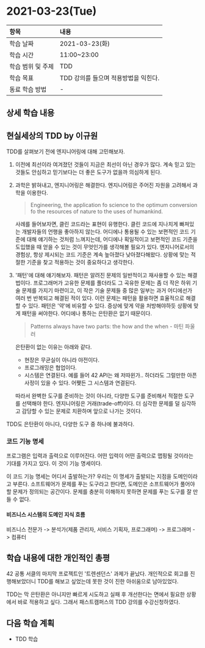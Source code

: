 # 2021-03-23\(Tue\)

| 항목 | 내용 |
| :--- | :--- |
| 학습 날짜 | 2021-03-23\(화\) |
| 학습 시간 | 11:00~23:00 |
| 학습 범위 및 주제 | TDD |
| 학습 목표 | TDD 강의를 들으며 적용방법을 익힌다. |
| 동료 학습 방법 | - |

## 상세 학습 내용

## 현실세상의 TDD by 이규원

TDD를 살펴보기 전에 엔지니어링에 대해 고민해보자.

1. 이전에 최선이라 여겨졌던 것들이 지금은 최선이 아닌 경우가 많다. 계속 믿고 있는 것들도 안심하고 믿기보다는 더 좋은 도구가 없을까 의심하게 된다.
2. 과학은 밝혀내고, 엔지니어링은 해결한다. 엔지니어링은 주어진 자원을 고려해서 과학을 이용한다.

   > Engineering, the application fo science to the optimum conversion fo the resources of nature to the uses of humankind.

   사례를 들어보자면, 클린 코드라는 표현이 유행한다. 클린 코드에 지나치게 빠져있는 개발자들의 언행을 좋아하지 않는다. 어디에나 통용될 수 있는 보편적인 코드 기준에 대해 얘기하는 것처럼 느껴지는데, 어디에나 획일적이고 보편적인 코드 기준을 도입했을 때 얻을 수 있는 것이 무엇인가를 생각해볼 필요가 있다. 엔지니어로서의 경험상, 항상 제시되는 코드 기준은 계속 높아졌다 낮아졌다해왔다. 상황에 맞는 적절한 기준을 찾고 적용하는 것이 중요하다고 생각한다.

3. '패턴'에 대해 얘기해보자. 패턴은 알려진 문제의 일반적이고 재사용할 수 있는 해결법이다. 프로그래머가 고유한 문제를 풀더라도 그 곡유한 문제는 좀 더 작은 하위 기술 문제를 가지기 마련이고, 이 작은 기술 문제들 중 많은 일부는 과거 어디에선가 여러 번 반복되고 해결된 적이 있다. 이런 문제는 패턴을 활용하면 효율적으로 해결할 수 있다. 패턴은 '약'에 비유할 수 있다. 증상에 맞게 약을 처방해야하듯 상황에 맞게 패턴을 써야한다. 어디에나 통하는 은탄환은 없기 때문이다.

   > Patterns always have two parts: the how and the when - 마틴 파울러

   은탄환이 없는 이유는 아래와 같다.

   * 현장은 무균실이 아니라 야전이다.
   * 프로그래밍은 협업이다.
   * 시스템은 연결된다. 예를 들어 42 API는 왜 저따윈가.. 하더라도 그럴만한 아픈 사정이 있을 수 있다. 어쨎든 그 시스템과 연결된다.

   따라서 완벽한 도구를 준비하는 것이 아니라, 다양한 도구를 준비해서 적절한 도구를 선택해야 한다. 엔지니어링은 거래\(trade-off\)이다. 더 심각한 문제를 덜 심각하고 감당할 수 있는 문제로 치환하며 앞으로 나가는 것이다.

TDD도 은탄환이 아니다, 다양한 도구 중 하나에 불과하다.

### 코드 기능 명세

프로그램은 입력과 출력으로 이루어진다. 어떤 입력이 어떤 출력으로 맵핑될 것이라는 기대를 가지고 있다. 이 것이 기능 명세이다.

이 코드 기능 명세는 어디서 출발하는가? 우리는 이 명세가 출발되는 지점을 도메인이라고 부른다. 소프트웨어가 문제를 푸는 도구라고 한다면, 도메인은 소프트웨어가 풀어야 할 문제가 정의되는 공간이다. 문제를 충분히 이해하지 못하면 문제를 푸는 도구를 잘 만들 수 없다.

#### 비즈니스 시스템의 도메인 지식 흐름

비즈니스 전문가 -&gt; 분석가\(제품 관리자, 서비스 기획자, 프로그래머\) -&gt; 프로그래머 -&gt; 컴퓨터

## 학습 내용에 대한 개인적인 총평

42 공통 서클의 마지막 프로젝트인 '트렌센던스' 과제가 끝났다. 개인적으로 회고를 진행해보았더니 TDD를 해보고 싶었는데 못한 것이 진한 아쉬움으로 남아있었다.

TDD는 막 은탄환은 아니지만 빠르게 시도하고 실패 후 개선한다는 면에서 필요한 상황에서 바로 적용하고 싶다. 그래서 패스트캠퍼스의 TDD 강의를 수강신청하였다.

## 다음 학습 계획

* TDD 학습

